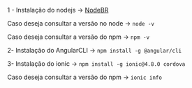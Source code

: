 1 - Instalação do nodejs -> 
[NodeBR](https://nodejs.org/pt)

Caso deseja consultar a versão no node -> 
`node -v`

Caso deseja consultar a versão do npm ->
`npm -v`


2- Instalação do AngularCLI ->
`npm install -g @angular/cli`

3- Instalação do ionic ->
`npm install -g ionic@4.8.0 cordova`

Caso deseja consultar a versão do npm ->
`ionic info`
